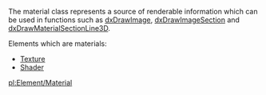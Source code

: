 The material class represents a source of renderable information which can be used in functions such as [dxDrawImage](/docs/dxDrawImage.md "wikilink"), [dxDrawImageSection](/dxDrawImageSection.md "wikilink") and [dxDrawMaterialSectionLine3D](/dxDrawMaterialSectionLine3D.md "wikilink").

Elements which are materials:

-   [Texture](/docs/Texture.md "wikilink")
-   [Shader](/docs/Shader.md "wikilink")

[pl:Element/Material](/docs/pl:Element/Material.md "wikilink")
